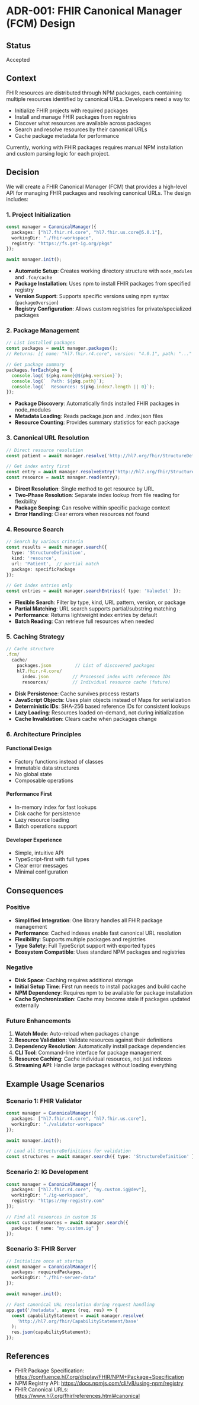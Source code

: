 # ADR-001: FHIR Canonical Manager (FCM) Design

## Status
Accepted

## Context
FHIR resources are distributed through NPM packages, each containing multiple resources identified by canonical URLs. Developers need a way to:
- Initialize FHIR projects with required packages
- Install and manage FHIR packages from registries
- Discover what resources are available across packages
- Search and resolve resources by their canonical URLs
- Cache package metadata for performance

Currently, working with FHIR packages requires manual NPM installation and custom parsing logic for each project.

## Decision
We will create a FHIR Canonical Manager (FCM) that provides a high-level API for managing FHIR packages and resolving canonical URLs. The design includes:

### 1. Project Initialization
```typescript
const manager = CanonicalManager({
  packages: ["hl7.fhir.r4.core", "hl7.fhir.us.core@5.0.1"],
  workingDir: "./fhir-workspace",
  registry: "https://fs.get-ig.org/pkgs"
});

await manager.init();
```

- **Automatic Setup**: Creates working directory structure with `node_modules` and `.fcm/cache`
- **Package Installation**: Uses npm to install FHIR packages from specified registry
- **Version Support**: Supports specific versions using npm syntax (`package@version`)
- **Registry Configuration**: Allows custom registries for private/specialized packages

### 2. Package Management
```typescript
// List installed packages
const packages = await manager.packages();
// Returns: [{ name: "hl7.fhir.r4.core", version: "4.0.1", path: "..." }]

// Get package summary
packages.forEach(pkg => {
  console.log(`${pkg.name}@${pkg.version}`);
  console.log(`  Path: ${pkg.path}`);
  console.log(`  Resources: ${pkg.index?.length || 0}`);
});
```

- **Package Discovery**: Automatically finds installed FHIR packages in node_modules
- **Metadata Loading**: Reads package.json and .index.json files
- **Resource Counting**: Provides summary statistics for each package

### 3. Canonical URL Resolution
```typescript
// Direct resource resolution
const patient = await manager.resolve('http://hl7.org/fhir/StructureDefinition/Patient');

// Get index entry first
const entry = await manager.resolveEntry('http://hl7.org/fhir/StructureDefinition/Patient');
const resource = await manager.read(entry);
```

- **Direct Resolution**: Single method to get resource by URL
- **Two-Phase Resolution**: Separate index lookup from file reading for flexibility
- **Package Scoping**: Can resolve within specific package context
- **Error Handling**: Clear errors when resources not found

### 4. Resource Search
```typescript
// Search by various criteria
const results = await manager.search({
  type: 'StructureDefinition',
  kind: 'resource',
  url: 'Patient',  // partial match
  package: specificPackage
});

// Get index entries only
const entries = await manager.searchEntries({ type: 'ValueSet' });
```

- **Flexible Search**: Filter by type, kind, URL pattern, version, or package
- **Partial Matching**: URL search supports partial/substring matching
- **Performance**: Returns lightweight index entries by default
- **Batch Reading**: Can retrieve full resources when needed

### 5. Caching Strategy
```typescript
// Cache structure
.fcm/
  cache/
    packages.json         // List of discovered packages
    hl7.fhir.r4.core/
      index.json         // Processed index with reference IDs
      resources/         // Individual resource cache (future)
```

- **Disk Persistence**: Cache survives process restarts
- **JavaScript Objects**: Uses plain objects instead of Maps for serialization
- **Deterministic IDs**: SHA-256 based reference IDs for consistent lookups
- **Lazy Loading**: Resources loaded on-demand, not during initialization
- **Cache Invalidation**: Clears cache when packages change

### 6. Architecture Principles

#### Functional Design
- Factory functions instead of classes
- Immutable data structures
- No global state
- Composable operations

#### Performance First
- In-memory index for fast lookups
- Disk cache for persistence
- Lazy resource loading
- Batch operations support

#### Developer Experience
- Simple, intuitive API
- TypeScript-first with full types
- Clear error messages
- Minimal configuration

## Consequences

### Positive
- **Simplified Integration**: One library handles all FHIR package management
- **Performance**: Cached indexes enable fast canonical URL resolution
- **Flexibility**: Supports multiple packages and registries
- **Type Safety**: Full TypeScript support with exported types
- **Ecosystem Compatible**: Uses standard NPM packages and registries

### Negative
- **Disk Space**: Caching requires additional storage
- **Initial Setup Time**: First run needs to install packages and build cache
- **NPM Dependency**: Requires npm to be available for package installation
- **Cache Synchronization**: Cache may become stale if packages updated externally

### Future Enhancements
1. **Watch Mode**: Auto-reload when packages change
2. **Resource Validation**: Validate resources against their definitions
3. **Dependency Resolution**: Automatically install package dependencies
4. **CLI Tool**: Command-line interface for package management
5. **Resource Caching**: Cache individual resources, not just indexes
6. **Streaming API**: Handle large packages without loading everything

## Example Usage Scenarios

### Scenario 1: FHIR Validator
```typescript
const manager = CanonicalManager({
  packages: ["hl7.fhir.r4.core", "hl7.fhir.us.core"],
  workingDir: "./validator-workspace"
});

await manager.init();

// Load all StructureDefinitions for validation
const structures = await manager.search({ type: 'StructureDefinition' });
```

### Scenario 2: IG Development
```typescript
const manager = CanonicalManager({
  packages: ["hl7.fhir.r4.core", "my.custom.ig@dev"],
  workingDir: "./ig-workspace",
  registry: "https://my-registry.com"
});

// Find all resources in custom IG
const customResources = await manager.search({
  package: { name: "my.custom.ig" }
});
```

### Scenario 3: FHIR Server
```typescript
// Initialize once at startup
const manager = CanonicalManager({
  packages: requiredPackages,
  workingDir: "./fhir-server-data"
});

await manager.init();

// Fast canonical URL resolution during request handling
app.get('/metadata', async (req, res) => {
  const capabilityStatement = await manager.resolve(
    'http://hl7.org/fhir/CapabilityStatement/base'
  );
  res.json(capabilityStatement);
});
```

## References
- FHIR Package Specification: https://confluence.hl7.org/display/FHIR/NPM+Package+Specification
- NPM Registry API: https://docs.npmjs.com/cli/v8/using-npm/registry
- FHIR Canonical URLs: https://www.hl7.org/fhir/references.html#canonical